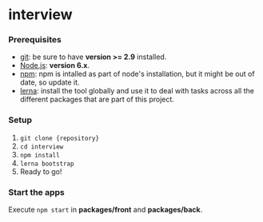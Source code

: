 # interview

### Prerequisites

- [git](https://git-scm.com/): be sure to have **version >= 2.9** installed.
- [Node.js](https://nodejs.org/en/): **version 6.x**.
- [npm](https://docs.npmjs.com/getting-started/installing-node#updating-npm): npm is intalled as part of node's installation, but it might be out of date, so update it.
- [lerna](https://www.npmjs.com/package/lerna): install the tool globally and use it to deal with tasks across all the different packages that are part of this project. 

### Setup

1. `git clone {repository}`
2. `cd interview`
3. `npm install`
4. `lerna bootstrap`
5. Ready to go!


### Start the apps

Execute `npm start` in **packages/front** and **packages/back**.
